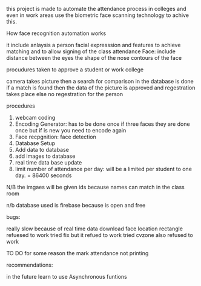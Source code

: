 this project is made to automate the attendance process in colleges and even in work areas
use the biometric face scanning technology to achive this.

How face recognition automation works

it include anlaysis a person facial expresssion and features to achieve matching and to allow signing of the class attendance
Face: 
include distance between the eyes 
the shape of the nose 
contours of the face

procudures taken to approve a student or work college 

camera takes picture then a search for comparison in the database is done
if a match is found then the data of the picture is approved  and regestration takes place
else  no regestration for the person 

procedures

1. webcam coding
2. Encoding Generator: has to be done once if three faces they are done once but if is new you need to encode again
4. Face recpgnition: face detection
5. Database Setup
6. Add data to database
7. add images to database 
8. real time data base update 
9. limit number of attendance per day: will be a limited per student to one day. = 86400 seconds 



N/B the imgaes will be given ids because names can match in the class room



n/b database used is firebase because is open and free 





bugs: 

really slow because of real time data download 
face location rectangle refuesed to work tried fix but it refued to work tried cvzone also refused to work


TO DO
for some reason the mark attendance not printing 


recommendations:

in the future learn to use Asynchronous funtions